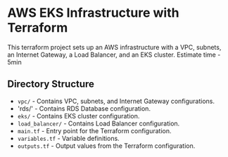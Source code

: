 # AWS EKS Infrastructure with Terraform

This terraform project sets up an AWS infrastructure with a VPC, subnets, an Internet Gateway, a Load Balancer, and an EKS cluster.
Estimate time - 5min

## Directory Structure
- `vpc/` - Contains VPC, subnets, and Internet Gateway configurations.
- 'rds/' - Contains RDS Database configuration.
- `eks/` - Contains EKS cluster configuration.
- `load_balancer/` - Contains Load Balancer configuration.
- `main.tf` - Entry point for the Terraform configuration.
- `variables.tf` - Variable definitions.
- `outputs.tf` - Output values from the Terraform configuration.
